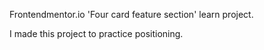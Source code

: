 Frontendmentor.io 'Four card feature section' learn project.

I made this project to practice positioning.
